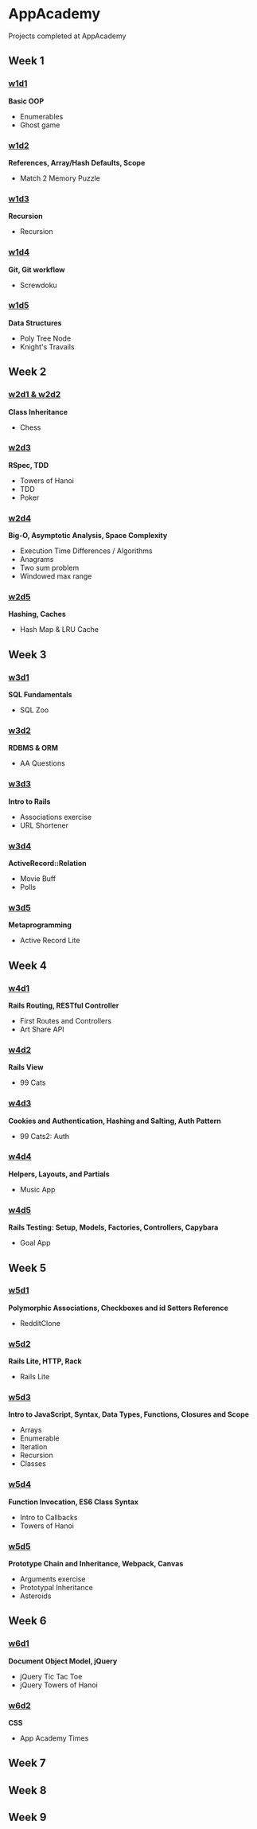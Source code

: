 # AppAcademy
Projects completed at AppAcademy

## Week 1
### [w1d1](https://github.com/aakim0907/AppAcademy/tree/master/w1d1)
**Basic OOP**
* Enumerables
* Ghost game

### [w1d2](https://github.com/aakim0907/AppAcademy/tree/master/w1d2)
**References, Array/Hash Defaults, Scope**
* Match 2 Memory Puzzle

### [w1d3](https://github.com/aakim0907/AppAcademy/tree/master/w1d3)
**Recursion**
* Recursion

### [w1d4](https://github.com/aakim0907/AppAcademy/tree/master/w1d4)
**Git, Git workflow**
* Screwdoku

### [w1d5](https://github.com/aakim0907/AppAcademy/tree/master/w1d5)
**Data Structures**
* Poly Tree Node
* Knight's Travails

## Week 2
### [w2d1 & w2d2](https://github.com/aakim0907/AppAcademy/tree/master/w2d1)
**Class Inheritance**
* Chess

### [w2d3](https://github.com/aakim0907/AppAcademy/tree/master/w2d3)
**RSpec, TDD**
* Towers of Hanoi
* TDD
* Poker

### [w2d4](https://github.com/aakim0907/AppAcademy/tree/master/w2d4)
**Big-O, Asymptotic Analysis, Space Complexity**
* Execution Time Differences / Algorithms
* Anagrams 
* Two sum problem 
* Windowed max range

### [w2d5](https://github.com/aakim0907/AppAcademy/tree/master/w2d5)
**Hashing, Caches**
* Hash Map & LRU Cache

## Week 3
### [w3d1](https://github.com/aakim0907/AppAcademy/tree/master/w3d1)
**SQL Fundamentals**
* SQL Zoo

### [w3d2](https://github.com/aakim0907/AppAcademy/tree/master/w3d2)
**RDBMS & ORM**
* AA Questions

### [w3d3](https://github.com/aakim0907/AppAcademy/tree/master/w3d3)
**Intro to Rails**
* Associations exercise
* URL Shortener

### [w3d4](https://github.com/aakim0907/AppAcademy/tree/master/w3d4)
**ActiveRecord::Relation**
* Movie Buff
* Polls

### [w3d5](https://github.com/aakim0907/AppAcademy/tree/master/w3d5)
**Metaprogramming**
* Active Record Lite

## Week 4
### [w4d1](https://github.com/aakim0907/AppAcademy/tree/master/w4d1)
**Rails Routing, RESTful Controller**
* First Routes and Controllers
* Art Share API

### [w4d2](https://github.com/aakim0907/AppAcademy/tree/master/w4d2)
**Rails View**
* 99 Cats

### [w4d3](https://github.com/aakim0907/AppAcademy/tree/master/w4d3)
**Cookies and Authentication, Hashing and Salting, Auth Pattern**
* 99 Cats2: Auth

### [w4d4](https://github.com/aakim0907/AppAcademy/tree/master/w4d4)
**Helpers, Layouts, and Partials**
* Music App

### [w4d5](https://github.com/aakim0907/AppAcademy/tree/master/w4d5)
**Rails Testing: Setup, Models, Factories, Controllers, Capybara**
* Goal App

## Week 5
### [w5d1](https://github.com/aakim0907/AppAcademy/tree/master/w5d1)
**Polymorphic Associations, Checkboxes and id Setters Reference**
* RedditClone

### [w5d2](https://github.com/aakim0907/AppAcademy/tree/master/w5d2)
**Rails Lite, HTTP, Rack**
* Rails Lite

### [w5d3](https://github.com/aakim0907/AppAcademy/tree/master/w5d3)
**Intro to JavaScript, Syntax, Data Types, Functions, Closures and Scope**
* Arrays
* Enumerable
* Iteration
* Recursion
* Classes

### [w5d4](https://github.com/aakim0907/AppAcademy/tree/master/w5d4)
**Function Invocation, ES6 Class Syntax**
* Intro to Callbacks
* Towers of Hanoi

### [w5d5](https://github.com/aakim0907/AppAcademy/tree/master/w5d5)
**Prototype Chain and Inheritance, Webpack, Canvas**
* Arguments exercise
* Prototypal Inheritance
* Asteroids

## Week 6
### [w6d1](https://github.com/aakim0907/AppAcademy/tree/master/w6d1)
**Document Object Model, jQuery**
* jQuery Tic Tac Toe
* jQuery Towers of Hanoi

### [w6d2](https://github.com/aakim0907/AppAcademy/tree/master/w6d2)
**CSS**
* App Academy Times

## Week 7

## Week 8 

## Week 9
